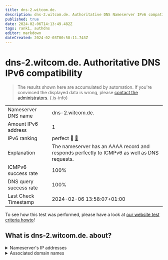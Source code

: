 ```yaml
---
title: dns-2.witcom.de.
description: dns-2.witcom.de. Authoritative DNS Nameserver IPv6 compatibility
published: true
date: 2024-02-06T14:13:49.482Z
tags: rank1, authdns
editor: markdown
dateCreated: 2024-02-03T00:58:11.743Z
---
```


# dns-2.witcom.de. Authoritative DNS IPv6 compatibility

> The results shown here are accumulated by automation. If you're convinced the displayed data is wrong, please [contact the administrators](/howto/chat). 
{.is-info}




|   |   |
| - | - |
| Nameserver DNS name | dns-2.witcom.de.
| Amount IPv6 address | 1
| IPv6 ranking | perfect :1st_place_medal: [🔗](/howto/ranking) |
| Explanation | The nameserver has an AAAA record and responds perfectly to ICMPv6 as well as DNS requests. |
| ICMPv6 success rate | 100%|
| DNS query success rate | 100% |
| Last Check Timestamp | 2024-02-06 13:58:07+01:00 |

To see how this test was performed, please have a look at [our website test criteria howto](/howto/testcriteria/authdns)!


## What is dns-2.witcom.de. about?




<details>
<summary>Nameserver's IP addresses</summary>

2a01:5c0:4::4

</details>



<details>
<summary>Associated domain names</summary>

www.ruv.de

</details>
